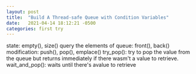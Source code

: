 ```yaml
---
layout: post
title:  "Build A Thread-safe Queue with Condition Variables"
date:   2021-04-14 18:12:21 -0500
categories: first try
---
```

state: empty(), size()
query the elements of queue: front(), back()
modification: push(), pop(), emplace()
try_pop(): try to pop the value from the queue but returns immediately if there wasm't a value to retrieve.
wait_and_pop(): waits until there's avalue to retrieve
